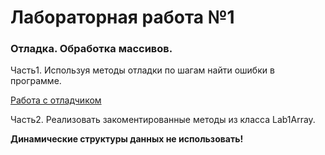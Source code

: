 ﻿# Лабораторная работа №1
### Отладка. Обработка массивов.

Часть1. Используя методы отладки по шагам найти ошибки в программе.

 [Работа с отладчиком](https://docs.microsoft.com/ru-ru/visualstudio/debugger/debugger-feature-tour?view=vs-2017)
 
Часть2. Реализовать закоментированные методы из класса Lab1Array.

__Динамические структуры данных не использовать!__
